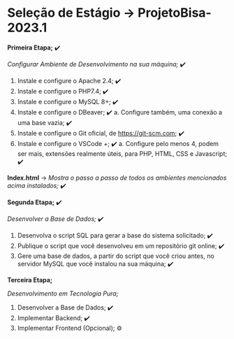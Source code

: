# Seleção de Estágio -> ProjetoBisa-2023.1

**Primeira Etapa;** ✔️

*Configurar Ambiente de Desenvolvimento na sua máquina;* ✔️

1. Instale e configure o Apache 2.4; ✔️
2. Instale e configure o PHP7.4; ✔️
3. Instale e configure o MySQL 8+; ✔️
4. Instale e configure o DBeaver; ✔️
           a. Configure também, uma conexão a uma base vazia; ✔️
5. Instale e configure o Git oficial, de https://git-scm.com; ✔️
6. Instale e configure o VSCode +; ✔️
           a. Configure pelo menos 4, podem ser mais, extensões realmente úteis, para PHP, HTML, CSS e
            Javascript; ✔️
            
**Index.html** -> *Mostra o passo a passo de todos os ambientes mencionados acima instalados;* ✔️

**Segunda Etapa;** ✔️

*Desenvolver a Base de Dados;* ✔️

1. Desenvolva o script SQL para gerar a base do sistema solicitado; ✔️
2. Publique o script que você desenvolveu em um repositório git online; ✔️
3. Gere uma base de dados, a partir do script que você criou antes, no servidor MySQL que você instalou
na sua máquina; ✔️

**Terceira Etapa;**

*Desenvolvimento em Tecnologia Pura;*

1. Desenvolver a Base de Dados; ✔️
2. Implementar Backend; ✔️
3. Implementar Frontend (Opcional); ⚙️
